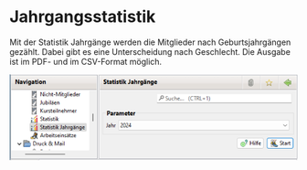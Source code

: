 # Jahrgangsstatistik

Mit der Statistik Jahrgänge werden die Mitglieder nach Geburtsjahrgängen gezählt. Dabei gibt es eine Unterscheidung nach Geschlecht. Die Ausgabe ist im PDF- und im CSV-Format möglich.

![](img/JahrgaengeStatistikView.png)

